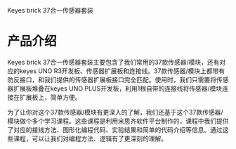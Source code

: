 Keyes brick 37合一传感器套装

# 产品介绍

Keyes brick 37合一传感器套装主要包含了我们常用的37款传感器/模块，还有对应的keyes UNO R3开发板、传感器扩展板和连接线。37款传感器/模块上都带有防反接口，和我们提供的传感器扩展板接口完全匹配。使用时，我们只需要将传感器扩展板堆叠在keyes UNO PLUS开发板，利用1根自带的连接线将传感器/模块连接在扩展板上，简单方便。

为了让你对这个37款传感器/模块有更深入的了解，我们还基于这个37款传感器/模块做个多个学习课程。这些课程是利用米思齐软件平台制作的，课程中我们提供了对应的接线方法、图形化编程代码、实验结果和简单的代码介绍等信息。通过这些课程，可以让我们对编程方法、逻辑有了更深刻的理解。
